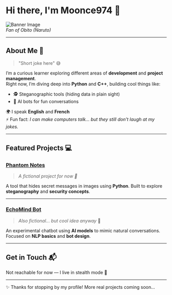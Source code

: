 # Hi there, I'm Moonce974 👋

![Banner Image](https://i.ibb.co/8jM4J7V/obito-banner.jpg)  
*Fan of Obito (Naruto)*

---

## About Me 🚀

> "Short joke here" 😅

I’m a curious learner exploring different areas of **development** and **project management**.  
Right now, I’m diving deep into **Python** and **C++**, building cool things like:  

- 🕵️ Steganographic tools (hiding data in plain sight)  
- 🤖 AI bots for fun conversations  

🌍 I speak **English** and **French**  
⚡ Fun fact: *I can make computers talk... but they still don’t laugh at my jokes.*  

---

## Featured Projects 💻

### [Phantom Notes](https://github.com/fake-user/fake-repo-1)  
> *A fictional project for now 👻*

A tool that hides secret messages in images using **Python**. Built to explore **steganography** and **security concepts**.

---

### [EchoMind Bot](https://github.com/fake-user/fake-repo-2)  
> *Also fictional... but cool idea anyway* 🤖

An experimental chatbot using **AI models** to mimic natural conversations. Focused on **NLP basics** and **bot design**.

---

## Get in Touch 📬

Not reachable for now — I live in stealth mode 🥷  

---

✨ Thanks for stopping by my profile! More real projects coming soon...

